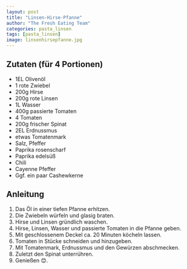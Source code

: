 ```yaml
---
layout: post
title: "Linsen-Hirse-Pfanne"
author: "The Fresh Eating Team"
categories: pasta_linsen
tags: [pasta_linsen]
image: linsenhirsepfanne.jpg
---
```


## Zutaten (für 4 Portionen)

* 1EL Olivenöl
* 1 rote Zwiebel
* 200g Hirse
* 200g rote Linsen
* 1L Wasser
* 400g passierte Tomaten
* 4 Tomaten
* 200g frischer Spinat
* 2EL Erdnussmus
* etwas Tomatenmark
* Salz, Pfeffer
* Paprika rosenscharf
* Paprika edelsüß
* Chili
* Cayenne Pfeffer
* Ggf. ein paar Cashewkerne

## Anleitung

1. Das Öl in einer tiefen Pfanne erhitzen.
2. Die Zwiebeln würfeln und glasig braten.
3. Hirse und Linsen gründlich waschen.
4. Hirse, Linsen, Wasser und passierte Tomaten in die Pfanne geben. 
5. Mit geschlossenem Deckel ca. 20 Minuten köcheln lassen.
6. Tomaten in Stücke schneiden und hinzugeben.
7. Mit Tomatenmark, Erdnussmus und den Gewürzen abschmecken.
8. Zuletzt den Spinat unterrühren.
9. Genießen &#128522;.

